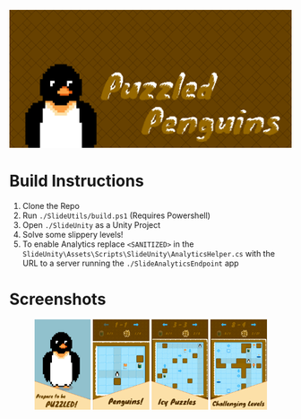![banner](https://github.com/OrangePretzel/PuzzledPenguins/blob/master/SlideMarketing/Game%20Screenshots/1024x500%20Feature%20Image.png)

# Build Instructions
1. Clone the Repo
2. Run `./SlideUtils/build.ps1` (Requires Powershell)
3. Open `./SlideUnity` as a Unity Project
4. Solve some slippery levels!
5. To enable Analytics replace `<SANITIZED>` in the `SlideUnity\Assets\Scripts\SlideUnity\AnalyticsHelper.cs` with the URL to a server running the `./SlideAnalyticsEndpoint` app

# Screenshots
<p align="center">
  <img width="20%" src="https://github.com/OrangePretzel/PuzzledPenguins/blob/master/SlideMarketing/Game%20Screenshots/PlayStore%20-%20Screenshot%201.png" />
  <img width="20%" src="https://github.com/OrangePretzel/PuzzledPenguins/blob/master/SlideMarketing/Game%20Screenshots/PlayStore%20-%20Screenshot%202.png" />
  <img width="20%" src="https://github.com/OrangePretzel/PuzzledPenguins/blob/master/SlideMarketing/Game%20Screenshots/PlayStore%20-%20Screenshot%203.png" />
  <img width="20%" src="https://github.com/OrangePretzel/PuzzledPenguins/blob/master/SlideMarketing/Game%20Screenshots/PlayStore%20-%20Screenshot%204.png" />
</p>
